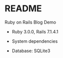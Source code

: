 # README

Ruby on Rails Blog Demo

* Ruby 3.0.0, Rails 7.1.4.1

* System dependencies

* Database: SQLite3 
